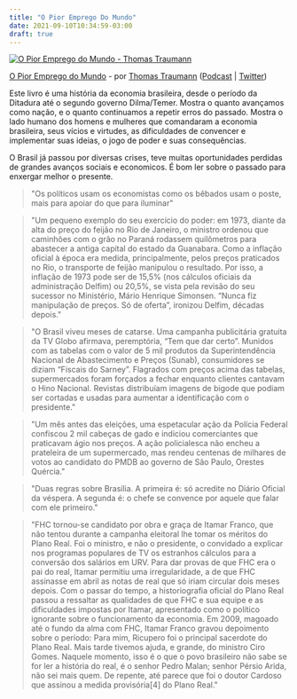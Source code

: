 ```yaml
---
title: "O Pior Emprego Do Mundo"
date: 2021-09-10T10:34:59-03:00
draft: true
---
```


[![O Pior Emprego do Mundo - Thomas Traumann](/images/o-pior-emprego-do-mundo.jpg)](https://www.amazon.com.br/pior-emprego-mundo-ministros-decisões-ebook/dp/B07H2PQ8SK/)

[O Pior Emprego do Mundo](https://www.amazon.com.br/pior-emprego-mundo-ministros-decisões-ebook/dp/B07H2PQ8SK/) - por [Thomas Traumann](https://www.thomastraumann.com/) ([Podcast](https://veja.abril.com.br/noticias-sobre/podcast-traumann-traduz/) | [Twitter](https://twitter.com/traumann/))

Este livro é uma história da economia brasileira, desde o período da Ditadura até o segundo governo Dilma/Temer. Mostra o quanto avançamos como nação, e o quanto continuamos a repetir erros do passado. Mostra o lado humano dos homens e mulheres que comandaram a economia brasileira, seus vícios e virtudes, as dificuldades de convencer e implementar suas ideias, o jogo de poder e suas consequências.

O Brasil já passou por diversas crises, teve muitas oportunidades perdidas de grandes avanços sociais e economicos. É bom ler sobre o passado para enxergar melhor o presente.

> "Os políticos usam os economistas como os bêbados usam o poste, mais para apoiar do que para iluminar"

> "Um pequeno exemplo do seu exercício do poder: em 1973, diante da alta do preço do feijão no Rio de Janeiro, o ministro ordenou que caminhões com o grão no Paraná rodassem quilômetros para abastecer a antiga capital do estado da Guanabara. Como a inflação oficial à época era medida, principalmente, pelos preços praticados no Rio, o transporte de feijão manipulou o resultado. Por isso, a inflação de 1973 pode ser de 15,5% (nos cálculos oficiais da administração Delfim) ou 20,5%, se vista pela revisão do seu sucessor no Ministério, Mário Henrique Simonsen. “Nunca fiz manipulação de preços. Só de oferta”, ironizou Delfim, décadas depois."

> "O Brasil viveu meses de catarse. Uma campanha publicitária gratuita da TV Globo afirmava, peremptória, “Tem que dar certo”. Munidos com as tabelas com o valor de 5 mil produtos da Superintendência Nacional de Abastecimento e Preços (Sunab), consumidores se diziam “Fiscais do Sarney”. Flagrados com preços acima das tabelas, supermercados foram forçados a fechar enquanto clientes cantavam o Hino Nacional. Revistas distribuíam imagens de bigode que podiam ser cortadas e usadas para aumentar a identificação com o presidente."

> "Um mês antes das eleições, uma espetacular ação da Polícia Federal confiscou 2 mil cabeças de gado e indiciou comerciantes que praticavam ágio nos preços. A ação policialesca não encheu a prateleira de um supermercado, mas rendeu centenas de milhares de votos ao candidato do PMDB ao governo de São Paulo, Orestes Quércia."

> "Duas regras sobre Brasília. A primeira é: só acredite no Diário Oficial da véspera. A segunda é: o chefe se convence por aquele que falar com ele primeiro."

> "FHC tornou-se candidato por obra e graça de Itamar Franco, que não tentou durante a campanha eleitoral lhe tomar os méritos do Plano Real. Foi o ministro, e não o presidente, o convidado a explicar nos programas populares de TV os estranhos cálculos para a conversão dos salários em URV. Para dar provas de que FHC era o pai do real, Itamar permitiu uma irregularidade, a de que FHC assinasse em abril as notas de real que só iriam circular dois meses depois. Com o passar do tempo, a historiografia oficial do Plano Real passou a ressaltar as qualidades de que FHC e sua equipe e as dificuldades impostas por Itamar, apresentado como o político ignorante sobre o funcionamento da economia. Em 2009, magoado até o fundo da alma com FHC, Itamar Franco gravou depoimento sobre o período: Para mim, Ricupero foi o principal sacerdote do Plano Real. Mais tarde tivemos ajuda, e grande, do ministro Ciro Gomes. Naquele momento, isso é o que o povo brasileiro não sabe se for ler a história do real, é o senhor Pedro Malan; senhor Pérsio Arida, não sei mais quem. De repente, até parece que foi o doutor Cardoso que assinou a medida provisória[4] do Plano Real."
